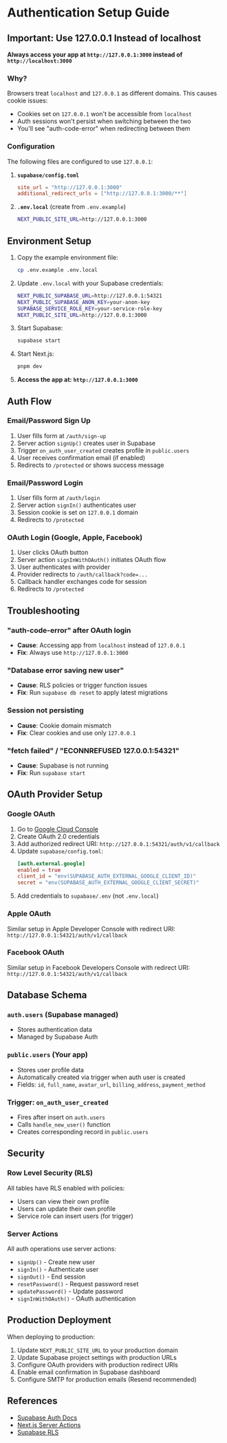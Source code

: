 # Authentication Setup Guide

## Important: Use 127.0.0.1 Instead of localhost

**Always access your app at `http://127.0.0.1:3000` instead of `http://localhost:3000`**

### Why?

Browsers treat `localhost` and `127.0.0.1` as different domains. This causes cookie issues:

- Cookies set on `127.0.0.1` won't be accessible from `localhost`
- Auth sessions won't persist when switching between the two
- You'll see "auth-code-error" when redirecting between them

### Configuration

The following files are configured to use `127.0.0.1`:

1. **`supabase/config.toml`**

   ```toml
   site_url = "http://127.0.0.1:3000"
   additional_redirect_urls = ["http://127.0.0.1:3000/**"]
   ```

2. **`.env.local`** (create from `.env.example`)
   ```bash
   NEXT_PUBLIC_SITE_URL=http://127.0.0.1:3000
   ```

## Environment Setup

1. Copy the example environment file:

   ```bash
   cp .env.example .env.local
   ```

2. Update `.env.local` with your Supabase credentials:

   ```bash
   NEXT_PUBLIC_SUPABASE_URL=http://127.0.0.1:54321
   NEXT_PUBLIC_SUPABASE_ANON_KEY=your-anon-key
   SUPABASE_SERVICE_ROLE_KEY=your-service-role-key
   NEXT_PUBLIC_SITE_URL=http://127.0.0.1:3000
   ```

3. Start Supabase:

   ```bash
   supabase start
   ```

4. Start Next.js:

   ```bash
   pnpm dev
   ```

5. **Access the app at: `http://127.0.0.1:3000`**

## Auth Flow

### Email/Password Sign Up

1. User fills form at `/auth/sign-up`
2. Server action `signUp()` creates user in Supabase
3. Trigger `on_auth_user_created` creates profile in `public.users`
4. User receives confirmation email (if enabled)
5. Redirects to `/protected` or shows success message

### Email/Password Login

1. User fills form at `/auth/login`
2. Server action `signIn()` authenticates user
3. Session cookie is set on `127.0.0.1` domain
4. Redirects to `/protected`

### OAuth Login (Google, Apple, Facebook)

1. User clicks OAuth button
2. Server action `signInWithOAuth()` initiates OAuth flow
3. User authenticates with provider
4. Provider redirects to `/auth/callback?code=...`
5. Callback handler exchanges code for session
6. Redirects to `/protected`

## Troubleshooting

### "auth-code-error" after OAuth login

- **Cause**: Accessing app from `localhost` instead of `127.0.0.1`
- **Fix**: Always use `http://127.0.0.1:3000`

### "Database error saving new user"

- **Cause**: RLS policies or trigger function issues
- **Fix**: Run `supabase db reset` to apply latest migrations

### Session not persisting

- **Cause**: Cookie domain mismatch
- **Fix**: Clear cookies and use only `127.0.0.1`

### "fetch failed" / "ECONNREFUSED 127.0.0.1:54321"

- **Cause**: Supabase is not running
- **Fix**: Run `supabase start`

## OAuth Provider Setup

### Google OAuth

1. Go to [Google Cloud Console](https://console.cloud.google.com/)
2. Create OAuth 2.0 credentials
3. Add authorized redirect URI: `http://127.0.0.1:54321/auth/v1/callback`
4. Update `supabase/config.toml`:
   ```toml
   [auth.external.google]
   enabled = true
   client_id = "env(SUPABASE_AUTH_EXTERNAL_GOOGLE_CLIENT_ID)"
   secret = "env(SUPABASE_AUTH_EXTERNAL_GOOGLE_CLIENT_SECRET)"
   ```
5. Add credentials to `supabase/.env` (not `.env.local`)

### Apple OAuth

Similar setup in Apple Developer Console with redirect URI: `http://127.0.0.1:54321/auth/v1/callback`

### Facebook OAuth

Similar setup in Facebook Developers Console with redirect URI: `http://127.0.0.1:54321/auth/v1/callback`

## Database Schema

### `auth.users` (Supabase managed)

- Stores authentication data
- Managed by Supabase Auth

### `public.users` (Your app)

- Stores user profile data
- Automatically created via trigger when auth user is created
- Fields: `id`, `full_name`, `avatar_url`, `billing_address`, `payment_method`

### Trigger: `on_auth_user_created`

- Fires after insert on `auth.users`
- Calls `handle_new_user()` function
- Creates corresponding record in `public.users`

## Security

### Row Level Security (RLS)

All tables have RLS enabled with policies:

- Users can view their own profile
- Users can update their own profile
- Service role can insert users (for trigger)

### Server Actions

All auth operations use server actions:

- `signUp()` - Create new user
- `signIn()` - Authenticate user
- `signOut()` - End session
- `resetPassword()` - Request password reset
- `updatePassword()` - Update password
- `signInWithOAuth()` - OAuth authentication

## Production Deployment

When deploying to production:

1. Update `NEXT_PUBLIC_SITE_URL` to your production domain
2. Update Supabase project settings with production URLs
3. Configure OAuth providers with production redirect URIs
4. Enable email confirmation in Supabase dashboard
5. Configure SMTP for production emails (Resend recommended)

## References

- [Supabase Auth Docs](https://supabase.com/docs/guides/auth)
- [Next.js Server Actions](https://nextjs.org/docs/app/building-your-application/data-fetching/server-actions-and-mutations)
- [Supabase RLS](https://supabase.com/docs/guides/auth/row-level-security)
